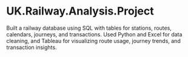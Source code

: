 # UK.Railway.Analysis.Project
Built a railway database using SQL with tables for stations, routes, calendars, journeys, and transactions. Used Python and Excel for data cleaning, and Tableau for visualizing route usage, journey trends, and transaction insights.
